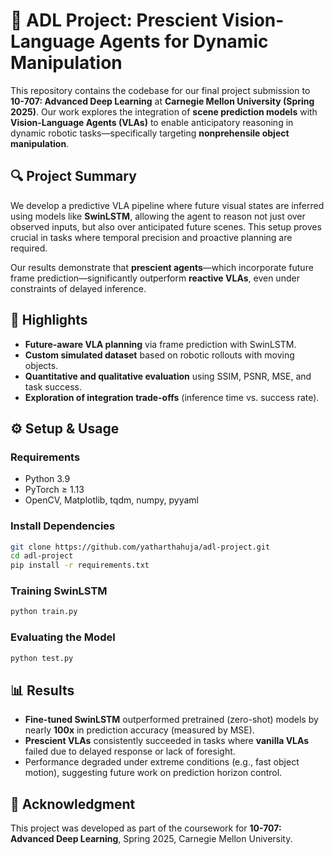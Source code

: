 # 🧠 ADL Project: Prescient Vision-Language Agents for Dynamic Manipulation

This repository contains the codebase for our final project submission to **10-707: Advanced Deep Learning** at **Carnegie Mellon University (Spring 2025)**. Our work explores the integration of **scene prediction models** with **Vision-Language Agents (VLAs)** to enable anticipatory reasoning in dynamic robotic tasks—specifically targeting **nonprehensile object manipulation**.

## 🔍 Project Summary

We develop a predictive VLA pipeline where future visual states are inferred using models like **SwinLSTM**, allowing the agent to reason not just over observed inputs, but also over anticipated future scenes. This setup proves crucial in tasks where temporal precision and proactive planning are required.

Our results demonstrate that **prescient agents**—which incorporate future frame prediction—significantly outperform **reactive VLAs**, even under constraints of delayed inference.

## 🧪 Highlights

- **Future-aware VLA planning** via frame prediction with SwinLSTM.
- **Custom simulated dataset** based on robotic rollouts with moving objects.
- **Quantitative and qualitative evaluation** using SSIM, PSNR, MSE, and task success.
- **Exploration of integration trade-offs** (inference time vs. success rate).

## ⚙️ Setup & Usage

### Requirements

- Python 3.9
- PyTorch ≥ 1.13
- OpenCV, Matplotlib, tqdm, numpy, pyyaml

### Install Dependencies

```bash
git clone https://github.com/yatharthahuja/adl-project.git
cd adl-project
pip install -r requirements.txt
```

### Training SwinLSTM

```bash
python train.py
```

### Evaluating the Model

```bash
python test.py
```

## 📊 Results

- **Fine-tuned SwinLSTM** outperformed pretrained (zero-shot) models by nearly **100x** in prediction accuracy (measured by MSE).
- **Prescient VLAs** consistently succeeded in tasks where **vanilla VLAs** failed due to delayed response or lack of foresight.
- Performance degraded under extreme conditions (e.g., fast object motion), suggesting future work on prediction horizon control.

## 🧾 Acknowledgment

This project was developed as part of the coursework for **10-707: Advanced Deep Learning**, Spring 2025, Carnegie Mellon University.
